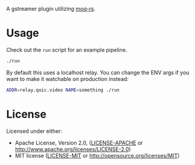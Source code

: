 A gstreamer plugin utilizing [moq-rs](https://github.com/englishm/moq-rs).

# Usage
Check out the `run` script for an example pipeline.

```bash
./run
```

By default this uses a localhost relay.
You can change the ENV args if you want to make it watchable on production instead:

```bash
ADDR=relay.quic.video NAME=something ./run
```

# License

Licensed under either:

-   Apache License, Version 2.0, ([LICENSE-APACHE](LICENSE-APACHE) or http://www.apache.org/licenses/LICENSE-2.0)
-   MIT license ([LICENSE-MIT](LICENSE-MIT) or http://opensource.org/licenses/MIT)

